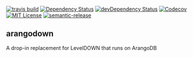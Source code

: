 [![travis build](https://img.shields.io/travis/MY_GITHUB_USER/arangodown.svg?style=flat)](https://travis-ci.org/MY_GITHUB_USER/arangodown)
  [![Dependency Status](https://david-dm.org/MY_GITHUB_USER/arangodown.svg?theme=shields.io)](https://david-dm.org/MY_GITHUB_USER/arangodown)
  [![devDependency Status](https://david-dm.org/MY_GITHUB_USER/arangodown/dev-status.svg?theme=shields.io)](https://david-dm.org/MY_GITHUB_USER/arangodown#info=devDependencies)
  [![Codecov](https://img.shields.io/codecov/c/github/MY_GITHUB_USER/arangodown.svg)]()
  [![MIT License](https://img.shields.io/github/license/MY_GITHUB_USER/arangodown.svg?style=flat)](http://opensource.org/licenses/MIT)
  [![semantic-release](https://img.shields.io/badge/%20%20%F0%9F%93%A6%F0%9F%9A%80-semantic--release-e10079.svg?style=flat)](https://github.com/semantic-release/semantic-release)

  ## arangodown

  A drop-in replacement for LevelDOWN that runs on ArangoDB
  